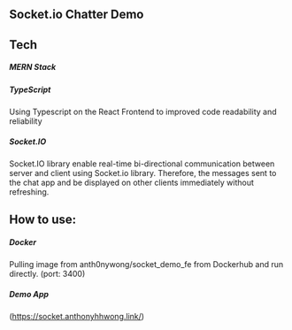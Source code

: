 ## Socket.io Chatter Demo

## Tech

##### MERN Stack

##### TypeScript

Using Typescript on the React Frontend to improved code readability and reliability

##### Socket.IO

Socket.IO library enable real-time bi-directional communication between server and client using Socket.io library. Therefore, the messages sent to the chat app and be displayed on other clients immediately without refreshing.

## How to use:

##### Docker

Pulling image from anth0nywong/socket_demo_fe from Dockerhub and run directly. (port: 3400)

##### Demo App

(https://socket.anthonyhhwong.link/)
